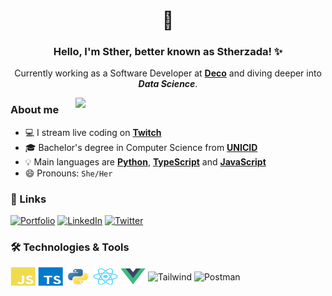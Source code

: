 <div align="center">
  
# 🤍

### Hello, I'm Sther, better known as **Stherzada**! ✨

Currently working as a Software Developer at [**Deco**](https://www.linkedin.com/company/deco-cx/) and diving deeper into **_Data Science_**.

<img src="https://i.imgur.com/JLRMKTS.gif" width="400px" align="right" />

</div>

### About me
- 💻 I stream live coding on [**Twitch**](https://www.twitch.tv/stherzada)
- 🎓 Bachelor's degree in Computer Science from [**UNICID**](https://www.unicid.edu.br)
- 💡 Main languages are [**Python**](https://python.org), [**TypeScript**](https://www.typescriptlang.org) and [**JavaScript**](https://developer.mozilla.org/en-US/docs/Web/JavaScript)
- 😄 Pronouns: `She/Her`

### 🔗 Links
[![Portfolio](https://img.shields.io/badge/Portfolio-000000?style=for-the-badge&logo=notion&logoColor=white)](https://stherzada.github.io/portfolio/)
[![LinkedIn](https://img.shields.io/badge/LinkedIn-0077B5?style=for-the-badge&logo=linkedin&logoColor=white)](https://www.linkedin.com/in/sthefany-sther/)
[![Twitter](https://img.shields.io/badge/Twitter-1DA1F2?style=for-the-badge&logo=twitter&logoColor=white)](https://twitter.com/stherzada)

### 🛠️ Technologies & Tools
<div style="display: inline_block">
  <img align="center" alt="JavaScript" height="30" width="40" src="https://raw.githubusercontent.com/devicons/devicon/master/icons/javascript/javascript-plain.svg">
  <img align="center" alt="TypeScript" height="30" width="40" src="https://raw.githubusercontent.com/devicons/devicon/master/icons/typescript/typescript-plain.svg">
  <img align="center" alt="Python" height="30" width="40" src="https://raw.githubusercontent.com/devicons/devicon/master/icons/python/python-original.svg">
  <img align="center" alt="React" height="30" width="40" src="https://raw.githubusercontent.com/devicons/devicon/master/icons/react/react-original.svg">
  <img align="center" alt="Vue" height="30" width="40" src="https://raw.githubusercontent.com/devicons/devicon/master/icons/vuejs/vuejs-original.svg">
  <img align="center" alt="Tailwind" height="30" width="40" src="https://www.vectorlogo.zone/logos/tailwindcss/tailwindcss-icon.svg">
  <img align="center" alt="Postman" height="30" width="40" src="https://www.vectorlogo.zone/logos/getpostman/getpostman-icon.svg">
</div>

